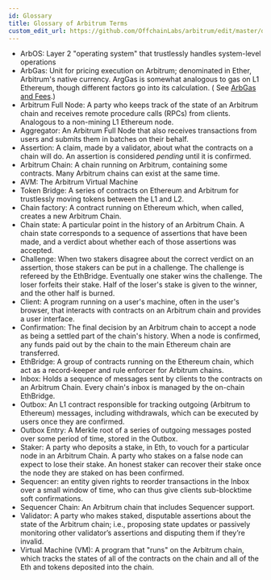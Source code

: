 ```yaml
---
id: Glossary
title: Glossary of Arbitrum Terms
custom_edit_url: https://github.com/OffchainLabs/arbitrum/edit/master/docs/Glossary.md
---
```


- ArbOS: Layer 2 "operating system" that trustlessly handles system-level operations
- ArbGas: Unit for pricing execution on Arbitrum; denominated in Ether, Arbitrum's native currency. ArgGas is somewhat analogous to gas on L1 Ethereum, though different factors go into its calculation. ( See [ArbGas and Fees](Inside_Arbitrum.md#arbgas-and-fees).)
- Arbitrum Full Node: A party who keeps track of the state of an Arbitrum chain and receives remote procedure calls (RPCs) from clients. Analogous to a non-mining L1 Ethereum node.
- Aggregator: An Arbitrum Full Node that also receives transactions from users and submits them in batches on their behalf.
- Assertion: A claim, made by a validator, about what the contracts on a chain will do. An assertion is considered _pending_ until it is confirmed.
- Arbitrum Chain: A chain running on Arbitrum, containing some contracts. Many Arbitrum chains can exist at the same time.
- AVM: The Arbitrum Virtual Machine
- Token Bridge: A series of contracts on Ethereum and Arbitrum for trustlessly moving tokens between the L1 and L2.
- Chain factory: A contract running on Ethereum which, when called, creates a new Arbitrum Chain.
- Chain state: A particular point in the history of an Arbitrum Chain. A chain state corresponds to a sequence of assertions that have been made, and a verdict about whether each of those assertions was accepted.
- Challenge: When two stakers disagree about the correct verdict on an assertion, those stakers can be put in a challenge. The challenge is refereed by the EthBridge. Eventually one staker wins the challenge. The loser forfeits their stake. Half of the loser's stake is given to the winner, and the other half is burned.
- Client: A program running on a user's machine, often in the user's browser, that interacts with contracts on an Arbitrum chain and provides a user interface.
- Confirmation: The final decision by an Arbitrum chain to accept a node as being a settled part of the chain's history. When a node is confirmed, any funds paid out by the chain to the main Ethereum chain are transferred.
- EthBridge: A group of contracts running on the Ethereum chain, which act as a record-keeper and rule enforcer for Arbitrum chains.
- Inbox: Holds a sequence of messages sent by clients to the contracts on an Arbitrum Chain. Every chain's inbox is managed by the on-chain EthBridge.
- Outbox: An L1 contract responsible for tracking outgoing (Arbitrum to Ethereum) messages, including withdrawals, which can be executed by users once they are confirmed.
- Outbox Entry: A Merkle root of a series of outgoing messages posted over some period of time, stored in the Outbox.
- Staker: A party who deposits a stake, in Eth, to vouch for a particular node in an Arbitrum Chain. A party who stakes on a false node can expect to lose their stake. An honest staker can recover their stake once the node they are staked on has been confirmed.
- Sequencer: an entity given rights to reorder transactions in the Inbox over a small window of time, who can thus give clients sub-blocktime soft confirmations.
- Sequencer Chain: An Arbitrum chain that includes Sequencer support.
- Validator: A party who makes staked, disputable assertions about the state of the Arbitrum chain; i.e., proposing state updates or passively monitoring other validator’s assertions and disputing them if they’re invalid.
- Virtual Machine (VM): A program that "runs" on the Arbitrum chain, which tracks the states of all of the contracts on the chain and all of the Eth and tokens deposited into the chain.
